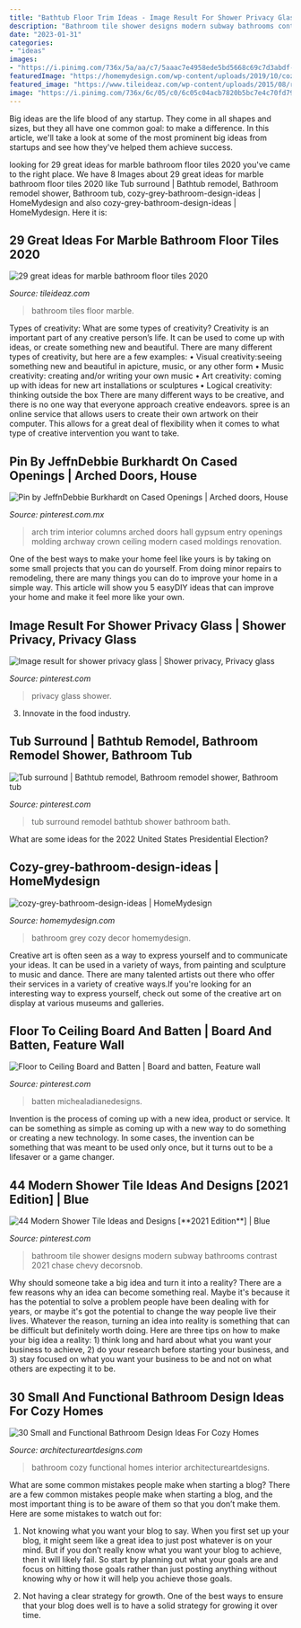 ```yaml
---
title: "Bathtub Floor Trim Ideas - Image Result For Shower Privacy Glass"
description: "Bathroom tile shower designs modern subway bathrooms contrast 2021 chase chevy decorsnob"
date: "2023-01-31"
categories:
- "ideas"
images:
- "https://i.pinimg.com/736x/5a/aa/c7/5aaac7e4958ede5bd5668c69c7d3abdf--tub-surround-bath-remodel.jpg"
featuredImage: "https://homemydesign.com/wp-content/uploads/2019/10/cozy-grey-bathroom-design-ideas.jpg"
featured_image: "https://www.tileideaz.com/wp-content/uploads/2015/08/r-2.jpg"
image: "https://i.pinimg.com/736x/6c/05/c0/6c05c04acb7820b5bc7e4c70fd7979cf.jpg"
---
```



Big ideas are the life blood of any startup. They come in all shapes and sizes, but they all have one common goal: to make a difference. In this article, we'll take a look at some of the most prominent big ideas from startups and see how they've helped them achieve success.

	

		
looking for 29 great ideas for marble bathroom floor tiles 2020 you've came to the right place. We have 8 Images about 29 great ideas for marble bathroom floor tiles 2020 like Tub surround | Bathtub remodel, Bathroom remodel shower, Bathroom tub, cozy-grey-bathroom-design-ideas | HomeMydesign and also cozy-grey-bathroom-design-ideas | HomeMydesign. Here it is:
		
    
## 29 Great Ideas For Marble Bathroom Floor Tiles 2020

<img loading=lazy src="https://www.tileideaz.com/wp-content/uploads/2015/08/r-2.jpg" onerror="this.onerror=null;this.src='https://tse1.mm.bing.net/th?id=OIP.fZ-MUoUFvVCyVuvFaKJQMAHaLH&amp;pid=15.1';" alt="29 great ideas for marble bathroom floor tiles 2020">

_Source: tileideaz.com_

>bathroom tiles floor marble. 

	

Types of creativity: What are some types of creativity?
Creativity is an important part of any creative person’s life. It can be used to come up with ideas, or create something new and beautiful. There are many different types of creativity, but here are a few examples: 
• Visual creativity:seeing something new and beautiful in apicture, music, or any other form 
• Music creativity: creating and/or writing your own music 
• Art creativity: coming up with ideas for new art installations or sculptures 
• Logical creativity: thinking outside the box 
There are many different ways to be creative, and there is no one way that everyone approach creative endeavors. spree is an online service that allows users to create their own artwork on their computer. This allows for a great deal of flexibility when it comes to what type of creative intervention you want to take.

    
## Pin By JeffnDebbie Burkhardt On Cased Openings | Arched Doors, House

<img loading=lazy src="https://i.pinimg.com/736x/6c/05/c0/6c05c04acb7820b5bc7e4c70fd7979cf.jpg" onerror="this.onerror=null;this.src='https://tse1.mm.bing.net/th?id=OIP.4VNWkw_Utyp6HijeoiKmugHaJ3&amp;pid=15.1';" alt="Pin by JeffnDebbie Burkhardt on Cased Openings | Arched doors, House">

_Source: pinterest.com.mx_

>arch trim interior columns arched doors hall gypsum entry openings molding archway crown ceiling modern cased moldings renovation. 

	

One of the best ways to make your home feel like yours is by taking on some small projects that you can do yourself. From doing minor repairs to remodeling, there are many things you can do to improve your home in a simple way. This article will show you 5 easyDIY ideas that can improve your home and make it feel more like your own.

    
## Image Result For Shower Privacy Glass | Shower Privacy, Privacy Glass

<img loading=lazy src="https://i.pinimg.com/736x/5c/a2/45/5ca24543d606fb9e387301ba7f6916a5.jpg" onerror="this.onerror=null;this.src='https://tse1.mm.bing.net/th?id=OIP.Nw9ObmP7JqeBqtmnqirwkwHaJ3&amp;pid=15.1';" alt="Image result for shower privacy glass | Shower privacy, Privacy glass">

_Source: pinterest.com_

>privacy glass shower. 

	

3. Innovate in the food industry. 

    
## Tub Surround | Bathtub Remodel, Bathroom Remodel Shower, Bathroom Tub

<img loading=lazy src="https://i.pinimg.com/736x/5a/aa/c7/5aaac7e4958ede5bd5668c69c7d3abdf--tub-surround-bath-remodel.jpg" onerror="this.onerror=null;this.src='https://tse2.mm.bing.net/th?id=OIP.7sDZ2S6hgkHwl3AsjdLqNgHaJ3&amp;pid=15.1';" alt="Tub surround | Bathtub remodel, Bathroom remodel shower, Bathroom tub">

_Source: pinterest.com_

>tub surround remodel bathtub shower bathroom bath. 

	

What are some ideas for the 2022 United States Presidential Election?

    
## Cozy-grey-bathroom-design-ideas | HomeMydesign

<img loading=lazy src="https://homemydesign.com/wp-content/uploads/2019/10/cozy-grey-bathroom-design-ideas.jpg" onerror="this.onerror=null;this.src='https://tse3.mm.bing.net/th?id=OIP.KSWVINzlZSqwQDKIyw-q8QHaLP&amp;pid=15.1';" alt="cozy-grey-bathroom-design-ideas | HomeMydesign">

_Source: homemydesign.com_

>bathroom grey cozy decor homemydesign. 

	

Creative art is often seen as a way to express yourself and to communicate your ideas. It can be used in a variety of ways, from painting and sculpture to music and dance. There are many talented artists out there who offer their services in a variety of creative ways.If you're looking for an interesting way to express yourself, check out some of the creative art on display at various museums and galleries.

    
## Floor To Ceiling Board And Batten | Board And Batten, Feature Wall

<img loading=lazy src="https://i.pinimg.com/736x/35/59/19/3559190d86beeb9a0f896cd4fec234ee.jpg" onerror="this.onerror=null;this.src='https://tse3.mm.bing.net/th?id=OIP.yNUJmhqQGBWDjEhbgcOaRgHaJ3&amp;pid=15.1';" alt="Floor to Ceiling Board and Batten | Board and batten, Feature wall">

_Source: pinterest.com_

>batten michealadianedesigns. 

	

Invention is the process of coming up with a new idea, product or service. It can be something as simple as coming up with a new way to do something or creating a new technology. In some cases, the invention can be something that was meant to be used only once, but it turns out to be a lifesaver or a game changer.

    
## 44 Modern Shower Tile Ideas And Designs [**2021 Edition**] | Blue

<img loading=lazy src="https://i.pinimg.com/736x/96/40/a2/9640a2ad3809fd82f9096b577dc4bd68.jpg" onerror="this.onerror=null;this.src='https://tse4.mm.bing.net/th?id=OIP.H-Kty0Ardx7kjAQLhL-pCAHaLH&amp;pid=15.1';" alt="44 Modern Shower Tile Ideas and Designs [**2021 Edition**] | Blue">

_Source: pinterest.com_

>bathroom tile shower designs modern subway bathrooms contrast 2021 chase chevy decorsnob. 

	

Why should someone take a big idea and turn it into a reality?
There are a few reasons why an idea can become something real. Maybe it's because it has the potential to solve a problem people have been dealing with for years, or maybe it's got the potential to change the way people live their lives. Whatever the reason, turning an idea into reality is something that can be difficult but definitely worth doing. Here are three tips on how to make your big idea a reality: 1) think long and hard about what you want your business to achieve, 2) do your research before starting your business, and 3) stay focused on what you want your business to be and not on what others are expecting it to be.

    
## 30 Small And Functional Bathroom Design Ideas For Cozy Homes

<img loading=lazy src="https://www.architectureartdesigns.com/wp-content/uploads/2013/02/bathroom-ideas-architectureartdesigns-20.jpg" onerror="this.onerror=null;this.src='https://tse4.mm.bing.net/th?id=OIP.flerKPMeZWG0ZsXTNDQ4FgHaLH&amp;pid=15.1';" alt="30 Small and Functional Bathroom Design Ideas For Cozy Homes">

_Source: architectureartdesigns.com_

>bathroom cozy functional homes interior architectureartdesigns. 

	

What are some common mistakes people make when starting a blog?
There are a few common mistakes people make when starting a blog, and the most important thing is to be aware of them so that you don’t make them. Here are some mistakes to watch out for:
1. Not knowing what you want your blog to say. When you first set up your blog, it might seem like a great idea to just post whatever is on your mind. But if you don’t really know what you want your blog to achieve, then it will likely fail. So start by planning out what your goals are and focus on hitting those goals rather than just posting anything without knowing why or how it will help you achieve those goals.

2. Not having a clear strategy for growth. One of the best ways to ensure that your blog does well is to have a solid strategy for growing it over time.

